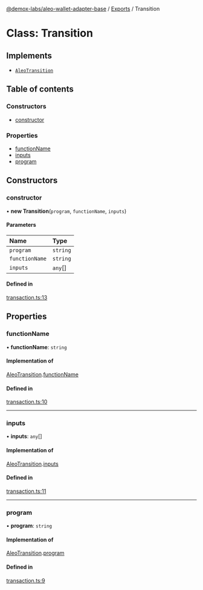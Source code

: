 [@demox-labs/aleo-wallet-adapter-base](../README.md) / [Exports](../modules.md) / Transition

# Class: Transition

## Implements

- [`AleoTransition`](../interfaces/AleoTransition.md)

## Table of contents

### Constructors

- [constructor](Transition.md#constructor)

### Properties

- [functionName](Transition.md#functionname)
- [inputs](Transition.md#inputs)
- [program](Transition.md#program)

## Constructors

### constructor

• **new Transition**(`program`, `functionName`, `inputs`)

#### Parameters

| Name | Type |
| :------ | :------ |
| `program` | `string` |
| `functionName` | `string` |
| `inputs` | `any`[] |

#### Defined in

[transaction.ts:13](https://github.com/demox-labs/leo-wallet-adapter/blob/8b34447/packages/core/base/transaction.ts#L13)

## Properties

### functionName

• **functionName**: `string`

#### Implementation of

[AleoTransition](../interfaces/AleoTransition.md).[functionName](../interfaces/AleoTransition.md#functionname)

#### Defined in

[transaction.ts:10](https://github.com/demox-labs/leo-wallet-adapter/blob/8b34447/packages/core/base/transaction.ts#L10)

___

### inputs

• **inputs**: `any`[]

#### Implementation of

[AleoTransition](../interfaces/AleoTransition.md).[inputs](../interfaces/AleoTransition.md#inputs)

#### Defined in

[transaction.ts:11](https://github.com/demox-labs/leo-wallet-adapter/blob/8b34447/packages/core/base/transaction.ts#L11)

___

### program

• **program**: `string`

#### Implementation of

[AleoTransition](../interfaces/AleoTransition.md).[program](../interfaces/AleoTransition.md#program)

#### Defined in

[transaction.ts:9](https://github.com/demox-labs/leo-wallet-adapter/blob/8b34447/packages/core/base/transaction.ts#L9)
